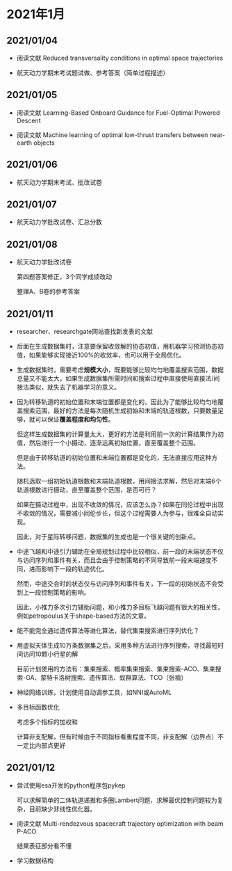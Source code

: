 # 2021年1月

## 2021/01/04

* 阅读文献 Reduced transversality conditions in optimal space trajectories

* 航天动力学期末考试题试做、参考答案（简单过程描述）

## 2021/01/05

* 阅读文献 Learning-Based Onboard Guidance for Fuel-Optimal Powered Descent

* 阅读文献 Machine learning of optimal low-thrust transfers between near-earth objects

## 2021/01/06

* 航天动力学期末考试、批改试卷

## 2021/01/07

* 航天动力学批改试卷、汇总分数

## 2021/01/08

* 航天动力学批改试卷

	第四题答案修正，3个同学成绩改动

	整理A、B卷的参考答案

## 2021/01/11

* researcher、researchgate网站查找新发表的文献

* 后面在生成数据集时，注意要保留收敛解的协态初值，用机器学习预测协态初值，如果能够实现接近100%的收敛率，也可以用于全局优化。

* 生成数据集时，需要考虑**规模大小**，既要能够比较均匀地覆盖搜索范围，数据总量又不能太大，如果生成数据集所需时间和搜索过程中直接使用直接法/间接法类似，就失去了机器学习的意义。

* 因为转移轨道的初始位置和末端位置都是变化的，因此为了能够比较均匀地覆盖搜索范围，最好的方法是每次随机生成初始和末端的轨道根数，只要数量足够，就可以保证**覆盖程度和均匀性**。

	但这样生成数据集的计算量太大，更好的方法是利用前一次的计算结果作为初值，然后进行一个小摄动，逐渐远离初始位置，直至覆盖整个范围。

	但是由于转移轨道的初始位置和末端位置都是变化的，无法直接应用这种方法。

	随机选取一组初始轨道根数和末端轨道根数，用间接法求解，然后对末端6个轨道根数进行摄动，直至覆盖整个范围，是否可行？

	如果在摄动过程中，出现不收敛的情况，应该怎么办？如果在同伦过程中出现不收敛的情况，需要减小同伦步长，但这个过程需要人为参与，很难全自动实现。

	因此，对于星际转移问题，数据集的生成也是一个很关键的创新点。

* 中途飞越和中途引力辅助在全局规划过程中比较相似，前一段的末端状态不仅与访问序列和事件有关，而且会由于控制策略的不同导致前一段末端速度不同，进而影响下一段的轨迹优化。

	然而，中途交会时的状态仅与访问序列和事件有关，下一段的初始状态不会受到上一段控制策略的影响。

	因此，小推力多次引力辅助问题，和小推力多目标飞越问题有很大的相关性，例如petropoulus关于shape-based方法的文章。

* 能不能完全通过遗传算法等进化算法，替代集束搜索进行序列优化？

* 用虚拟天体生成10万条数据集之后，采用多种方法进行序列搜索，寻找最短时间访问10颗小行星的解

	目前计划使用的方法有：集束搜索、概率集束搜索、集束搜索-ACO、集束搜索-GA、蒙特卡洛树搜索、遗传算法、蚁群算法、TCO（张楠）

* 神经网络训练，计划使用自动调参工具，如NNI或AutoML

* 多目标函数优化

	考虑多个指标的加权和

	计算非支配解，但有时候由于不同指标看重程度不同，非支配解（边界点）不一定比内部点更好

## 2021/01/12

* 尝试使用esa开发的python程序包pykep

	可以求解简单的二体轨道递推和多圈Lambert问题，求解最优控制问题较为复杂，目前缺少非线性优化器。

* 阅读文献 Multi-rendezvous spacecraft trajectory optimization with beam P-ACO

	结果表征部分看不懂

* 学习数据结构